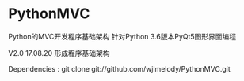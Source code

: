 # PythonMVC
Python的MVC开发程序基础架构
针对Python 3.6版本PyQt5图形界面编程

V2.0 17.08.20
形成程序基础架构

Dependencies : 
git clone git://github.com/wjlmelody/PythonMVC.git
